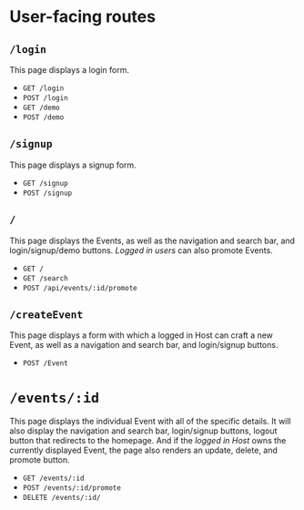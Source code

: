 # User-facing routes

## `/login`

This page displays a login form.

*  `GET /login`
*  `POST /login`
*  `GET /demo`
*  `POST /demo`

## `/signup`

This page displays a signup form.

*  `GET /signup`
*  `POST /signup`

## `/`

This page displays the Events, as well as the navigation and search bar, and login/signup/demo buttons. _Logged in users_ can also promote Events.

* `GET /`
* `GET /search`
* `POST /api/events/:id/promote`

## `/createEvent`

This page displays a form with which a logged in Host can craft a new Event, as well as a navigation and search bar, and login/signup buttons. 

* `POST /Event`

# `/events/:id`

This page displays the individual Event with all of the specific details. It will also display the navigation and search bar, login/signup buttons, logout button that redirects to the homepage. And if the _logged in Host_ owns the currently displayed Event, the page also renders an update, delete, and promote button.

* `GET /events/:id`
* `POST /events/:id/promote`
* `DELETE /events/:id/`
